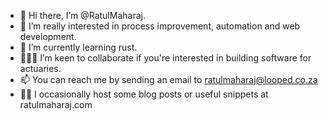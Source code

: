 - 👋 Hi there, I’m @RatulMaharaj.
- 👀 I’m really interested in process improvement, automation and web development.
- 🌱 I’m currently learning rust.
- 👨🏽‍💻 I’m keen to collaborate if you're interested in building software for actuaries.
- 📫 You can reach me by sending an email to ratulmaharaj@looped.co.za
- ✍🏽 I occasionally host some blog posts or useful snippets at ratulmaharaj.com
